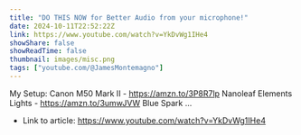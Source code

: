 ```yaml
---
title: "DO THIS NOW for Better Audio from your microphone!"
date: 2024-10-11T22:52:22Z
link: https://www.youtube.com/watch?v=YkDvWg1IHe4
showShare: false
showReadTime: false
thumbnail: images/misc.png
tags: ["youtube.com/@JamesMontemagno"]
---
```

My Setup: Canon M50 Mark II - https://amzn.to/3P8R7lp Nanoleaf Elements Lights - https://amzn.to/3umwJVW Blue Spark ...

- Link to article: https://www.youtube.com/watch?v=YkDvWg1IHe4